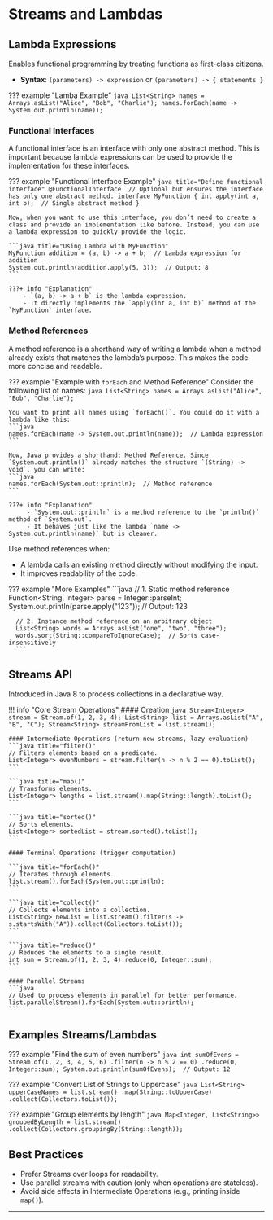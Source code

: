 # **Streams and Lambdas** 

## **Lambda Expressions**  
Enables functional programming by treating functions as first-class citizens.

- **Syntax**: `(parameters) -> expression` or `(parameters) -> { statements }`

??? example "Lamba Example"
      ```java
      List<String> names = Arrays.asList("Alice", "Bob", "Charlie");
      names.forEach(name -> System.out.println(name));
      ```

### **Functional Interfaces**  

A functional interface is an interface with only one abstract method. This is important because lambda expressions can be used to provide the implementation for these interfaces. 

??? example "Functional Interface Example"
    ```java title="Define functional interface"
    @FunctionalInterface  // Optional but ensures the interface has only one abstract method.
    interface MyFunction {
        int apply(int a, int b);  // Single abstract method
    }
    ```

    Now, when you want to use this interface, you don’t need to create a class and provide an implementation like before. Instead, you can use a lambda expression to quickly provide the logic.

    ```java title="Using Lambda with MyFunction"
    MyFunction addition = (a, b) -> a + b;  // Lambda expression for addition
    System.out.println(addition.apply(5, 3));  // Output: 8
    ```

    ???+ info "Explanation"
        - `(a, b) -> a + b` is the lambda expression.
        - It directly implements the `apply(int a, int b)` method of the `MyFunction` interface.

### **Method References**

A method reference is a shorthand way of writing a lambda when a method already exists that matches the lambda’s purpose. This makes the code more concise and readable.

??? example "Example with `forEach` and Method Reference"
    Consider the following list of names:
    ```java
    List<String> names = Arrays.asList("Alice", "Bob", "Charlie");
    ```

    You want to print all names using `forEach()`. You could do it with a lambda like this:
    ```java
    names.forEach(name -> System.out.println(name));  // Lambda expression
    ```

    Now, Java provides a shorthand: Method Reference. Since `System.out.println()` already matches the structure `(String) -> void`, you can write:
    ```java
    names.forEach(System.out::println);  // Method reference
    ```
    
    ???+ info "Explanation"
         - `System.out::println` is a method reference to the `println()` method of `System.out`.
         - It behaves just like the lambda `name -> System.out.println(name)` but is cleaner.

Use method references when:

- A lambda calls an existing method directly without modifying the input.
- It improves readability of the code.


??? example "More Examples"
      ```java
      // 1. Static method reference
      Function<String, Integer> parse = Integer::parseInt;
      System.out.println(parse.apply("123"));  // Output: 123

      // 2. Instance method reference on an arbitrary object
      List<String> words = Arrays.asList("one", "two", "three");
      words.sort(String::compareToIgnoreCase);  // Sorts case-insensitively
      ```


## **Streams API**  
Introduced in Java 8 to process collections in a declarative way.

!!! info "Core Stream Operations"
    #### Creation
    ```java
    Stream<Integer> stream = Stream.of(1, 2, 3, 4);
    List<String> list = Arrays.asList("A", "B", "C");
    Stream<String> streamFromList = list.stream();
    ```

    #### Intermediate Operations (return new streams, lazy evaluation)
    ```java title="filter()"
    // Filters elements based on a predicate.
    List<Integer> evenNumbers = stream.filter(n -> n % 2 == 0).toList();
    ```

    ```java title="map()"
    // Transforms elements.
    List<Integer> lengths = list.stream().map(String::length).toList();
    ```

    ```java title="sorted()"
    // Sorts elements.
    List<Integer> sortedList = stream.sorted().toList();
    ```

    #### Terminal Operations (trigger computation)

    ```java title="forEach()"
    // Iterates through elements.
    list.stream().forEach(System.out::println);
    ```

    ```java title="collect()"
    // Collects elements into a collection.
    List<String> newList = list.stream().filter(s -> s.startsWith("A")).collect(Collectors.toList());
    ```

    ```java title="reduce()"
    // Reduces the elements to a single result.
    int sum = Stream.of(1, 2, 3, 4).reduce(0, Integer::sum);
    ```

    #### Parallel Streams
    ```java
    // Used to process elements in parallel for better performance.
    list.parallelStream().forEach(System.out::println);
    ```


## **Examples Streams/Lambdas**  
??? example "Find the sum of even numbers"
      ```java
      int sumOfEvens = Stream.of(1, 2, 3, 4, 5, 6)
                            .filter(n -> n % 2 == 0)
                            .reduce(0, Integer::sum);
      System.out.println(sumOfEvens);  // Output: 12
      ```

??? example "Convert List of Strings to Uppercase"
      ```java
      List<String> upperCaseNames = list.stream()
                                        .map(String::toUpperCase)
                                        .collect(Collectors.toList());
      ```

??? example "Group elements by length"
      ```java
      Map<Integer, List<String>> groupedByLength = list.stream()
                                                      .collect(Collectors.groupingBy(String::length));
      ```


## **Best Practices**  
- Prefer Streams over loops for readability.
- Use parallel streams with caution (only when operations are stateless).
- Avoid side effects in Intermediate Operations (e.g., printing inside `map()`).

---